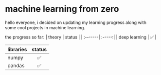 # machine learning from zero 
hello everyone, i decided on updating my learning progress along with some cool projects in machine learning.

the progress so far:
| theory | status |
| :-------| :-----:|
| deep learning | ✅ |


| libraries     | status          |
| :------------ |:---------------:| 
| numpy         | ✅ | 
| pandas | ✅ | 
